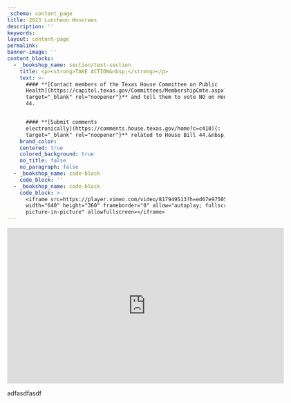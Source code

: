 ```yaml
---
_schema: content_page
title: 2023 Luncheon Honorees
description: ''
keywords:
layout: content-page
permalink:
banner-image: ''
content_blocks:
  - _bookshop_name: section/text-section
    title: <p><strong>TAKE ACTION&nbsp;</strong></p>
    text: >-
      #### **[Contact members of the Texas House Committee on Public
      Health](https://capitol.texas.gov/Committees/MembershipCmte.aspx?LegSess=88R&amp;CmteCode=C410){:
      target="_blank" rel="noopener"}** and tell them to vote NO on House Bill
      44.


      #### **[Submit comments
      electronically](https://comments.house.texas.gov/home?c=c410){:
      target="_blank" rel="noopener"}** related to House Bill 44.&nbsp;
    brand_color:
    centered: true
    colored_background: true
    no_title: false
    no_paragraph: false
  - _bookshop_name: code-block
    code_block: ''
  - _bookshop_name: code-block
    code_block: >-
      <iframe src=https://player.vimeo.com/video/817949513?h=ed67e97505
      width="640" height="360" frameborder="0" allow="autoplay; fullscreen;
      picture-in-picture" allowfullscreen></iframe>
---
```

<div class="cms-embed" data-cms-embed="PGlmcmFtZSBzcmM9Imh0dHBzOi8vcGxheWVyLnZpbWVvLmNvbS92aWRlby84MTc5NTA5MTM/aD0xMjkyZTc2ODI4IiB3aWR0aD0iNjQwIiBoZWlnaHQ9IjM2MCIgZnJhbWVib3JkZXI9IjAiIGFsbG93PSJhdXRvcGxheTsgZnVsbHNjcmVlbjsgcGljdHVyZS1pbi1waWN0dXJlIiBhbGxvd2Z1bGxzY3JlZW4+PC9pZnJhbWU+"><iframe src="https://player.vimeo.com/video/817950913?h=1292e76828" width="640" height="360" frameborder="0" allow="autoplay; fullscreen; picture-in-picture" allowfullscreen=""></iframe></div>

adfasdfasdf